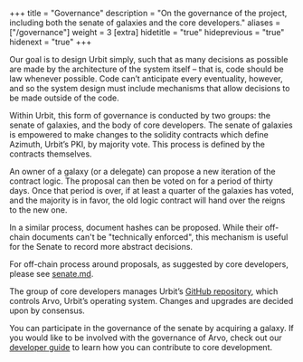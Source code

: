 +++
title = "Governance"
description = "On the governance of the project, including both the senate of galaxies and the core developers."
aliases = ["/governance"]
weight = 3
[extra]
hidetitle = "true"
hideprevious = "true"
hidenext = "true"
+++

Our goal is to design Urbit simply, such that as many decisions as possible are made by the architecture of the system itself – that is, code should be law whenever possible. Code can’t anticipate every eventuality, however, and so the system design must include mechanisms that allow decisions to be made outside of the code.

Within Urbit, this form of governance is conducted by two groups: the senate of galaxies, and the body of core developers. The senate of galaxies is empowered to make changes to the solidity contracts which define Azimuth, Urbit’s PKI, by majority vote. This process is defined by the contracts themselves.

An owner of a galaxy (or a delegate) can propose a new iteration of the contract logic. The proposal can then be voted on for a period of thirty days. Once that period is over, if at least a quarter of the galaxies has voted, and the majority is in favor, the old logic contract will hand over the reigns to the new one.

In a similar process, document hashes can be proposed. While their off-chain documents can't be "technically enforced", this mechanism is useful for the Senate to record more abstract decisions.

For off-chain process around proposals, as suggested by core developers, please see [senate.md](https://github.com/urbit/azimuth/blob/master/senate.md).

The group of core developers manages Urbit’s [GitHub repository](https://github.com/urbit/), which controls Arvo, Urbit’s operating system. Changes and upgrades are decided upon by consensus. 

You can participate in the governance of the senate by acquiring a galaxy. If you would like to be involved with the governance of Arvo, check out our [developer guide](@/using/develop.md) to learn how you can contribute to core development. 


